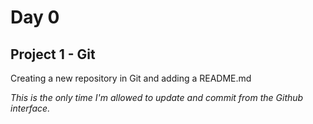 # Day 0
## Project 1 - Git

Creating a new repository in Git and adding a README.md

*This is the only time I'm allowed to update and commit from the Github interface.*

